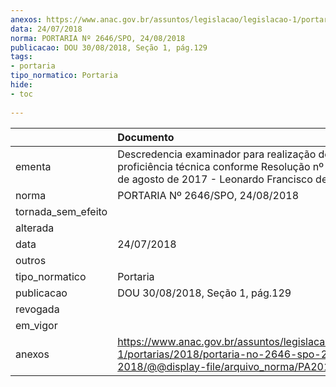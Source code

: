 ```yaml
---
anexos: https://www.anac.gov.br/assuntos/legislacao/legislacao-1/portarias/2018/portaria-no-2646-spo-24-08-2018/@@display-file/arquivo_norma/PA2018-2646.pdf
data: 24/07/2018
norma: PORTARIA Nº 2646/SPO, 24/08/2018
publicacao: DOU 30/08/2018, Seção 1, pág.129
tags:
- portaria
tipo_normatico: Portaria
hide: 
- toc 
 
---
```


|                    | Documento                                                                                                                                                       |
|:-------------------|:----------------------------------------------------------------------------------------------------------------------------------------------------------------|
| ementa             | Descredencia examinador para realização de exames de proficiência técnica conforme Resolução nº 444, de 24 de agosto de 2017 - Leonardo Francisco de Dominicis. |
| norma              | PORTARIA Nº 2646/SPO, 24/08/2018                                                                                                                                |
| tornada_sem_efeito |                                                                                                                                                                 |
| alterada           |                                                                                                                                                                 |
| data               | 24/07/2018                                                                                                                                                      |
| outros             |                                                                                                                                                                 |
| tipo_normatico     | Portaria                                                                                                                                                        |
| publicacao         | DOU 30/08/2018, Seção 1, pág.129                                                                                                                                |
| revogada           |                                                                                                                                                                 |
| em_vigor           |                                                                                                                                                                 |
| anexos             | https://www.anac.gov.br/assuntos/legislacao/legislacao-1/portarias/2018/portaria-no-2646-spo-24-08-2018/@@display-file/arquivo_norma/PA2018-2646.pdf            |